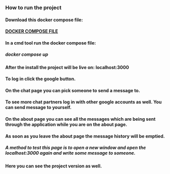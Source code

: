 ### How to run the project

#### Download this docker compose file:
#### [DOCKER COMPOSE FILE](https://github.com/TheHerrDani/demo-project/blob/master/production/docker-compose.yml)
#### In a cmd tool run the docker compose file:
##### docker compose up

#### After the install the project will be live on: localhost:3000
#### To log in click the google button. 
#### On the chat page you can pick someone to send a message to.
#### To see more chat partners log in with other google accounts as well. You can send message to yourself.
#### On the about page you can see all the messages which are being sent through the application while you are on the about page. 
#### As soon as you leave the about page the message history will be emptied.
##### A method to test this page is to open a new window and open the localhost:3000 again and write some message to someone.
#### Here you can see the project version as well.

